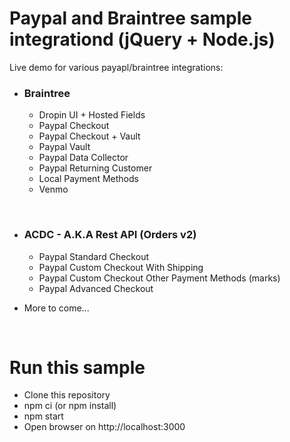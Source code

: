 # Paypal and Braintree sample integrationd (jQuery + Node.js)
Live demo for various payapl/braintree integrations:
 - ### Braintree 
    - Dropin UI + Hosted Fields
    - Paypal Checkout
    - Paypal Checkout + Vault
    - Paypal Vault
    - Paypal Data Collector
    - Paypal Returning Customer
    - Local Payment Methods
    - Venmo
 
 <br/>    
 
 - ### ACDC - A.K.A Rest API (Orders v2)
    - Paypal Standard Checkout
    - Paypal Custom Checkout With Shipping
    - Paypal Custom Checkout Other Payment Methods (marks)
    - Paypal Advanced Checkout
  
 - More to come...
 
 <br/>

 # Run this sample
  - Clone this repository
  - npm ci (or npm install)
  - npm start
  - Open browser on http://localhost:3000
 
